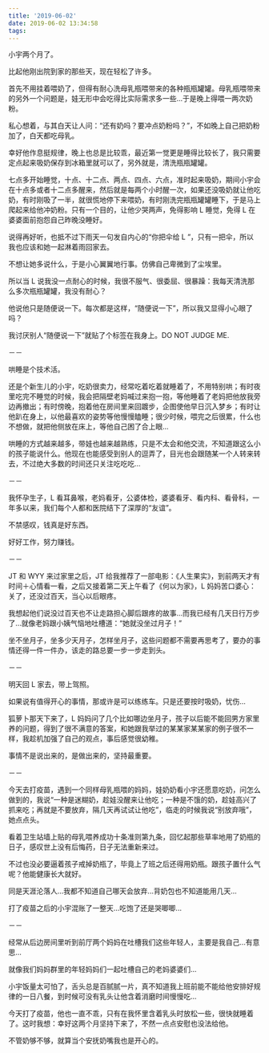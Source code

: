 ```yaml
---
title: '2019-06-02'
date: 2019-06-02 13:34:58
tags:
---
```


小宇两个月了。

比起他刚出院到家的那些天，现在轻松了许多。

首先不用挂着喂奶了，但得有耐心洗母乳瓶喂带来的各种瓶瓶罐罐。母乳瓶喂带来的另外一个问题是，娃无形中会吃得比实际需求多一些...于是晚上得喂一两次奶粉。

私心想着，与其白天让人问：“还有奶吗？要冲点奶粉吗？”，不如晚上自己把奶粉加了，白天都吃母乳。

幸好他作息挺规律，晚上也总是比较乖，最近第一觉更是睡得比较长了，我只需要定点起来吸奶保存到冰箱里就可以了，另外就是，清洗瓶瓶罐罐。

七点多开始睡觉，十点、十二点、两点、四点、六点，准时起来吸奶，期间小宇会在十点多或者十二点多醒来，然后就是每两个小时醒一次，如果还没吸奶就让他吃奶，有时刚吸了一半，就很慌地停下来喂奶，有时刚洗完瓶瓶罐罐睡下，于是马上爬起来给他冲奶粉。只有一个目的，让他少哭两声，免得影响 L 睡觉，免得 L 在婆婆面前抱怨自己昨晚没睡好。

说得再好听，也抵不过下雨天一句发自内心的“你把伞给 L ”，只有一把伞，所以我也应该和她一起淋着雨回家去。

不想让她多说什么，于是小心翼翼地行事。仿佛自己卑微到了尘埃里。

所以当 L 说我没一点耐心的时候，我很不服气、很委屈、很暴躁：我每天清洗那么多次瓶瓶罐罐，我没有耐心？

他说他只是随便说一下。每次都是这样，“随便说一下”，所以我又显得小心眼了吗？

我讨厌别人“随便说一下”就贴了个标签在我身上。DO NOT JUDGE ME.

－－

哄睡是个技术活。

还是个新生儿的小宇，吃奶很卖力，经常吃着吃着就睡着了，不用特别哄；有时夜里吃完不睡觉的时候，我会把隔壁老妈喊过来抱一抱，等他睡着了老妈把他放我旁边再撤出；有时傍晚，抱着他在房间里来回踱步，企图使他早日沉入梦乡；有时让他趴在身上，以他最喜欢的姿势等他慢慢瞌睡；很少时候，喂完之后很累，什么也不想做，就把他侧放在床上，等他自己困了合上眼...

哄睡的方式越来越多，带娃也越来越熟练，只是不太会和他交流，不知道跟这么小的孩子能说什么。他现在也能感受到别人的逗弄了，目光也会跟随某一个人转来转去，不过绝大多数的时间还只关注吃吃吃...

－－

我怀孕生子，L 看耳鼻喉，老妈看牙，公婆体检，婆婆看牙、看内科、看骨科，一年多以来，我们每个人都和医院结下了深厚的“友谊”。

不禁感叹，钱真是好东西。

好好工作，努力赚钱。

－－

JT 和 WYY 来过家里之后，JT 给我推荐了一部电影：《人生果实》，到前两天才有时间＋心情看一看，之后又接着第二天上午看了《何以为家》，L 妈妈苦口婆心：关了，还没过百天，当心以后眼疼。

我想起他们说没过百天也不让走路担心脚后跟疼的故事...而我已经有几天日行万步了...就像老妈跟小姨气恼地吐槽道：“她就没坐过月子！”

坐不坐月子，坐多少天月子，怎样坐月子，这些问题都不需要再思考了，要办的事情还得一件一件办，该走的路总要一步一步走到头。

－－

明天回 L 家去，带上驾照。

如果说有值得开心的事情，那或许是可以练练车。只是还要按时吸奶，忧伤...

狐萝卜那天下来了，L 妈妈问了几个比如哪边坐月子，孩子以后能不能回男方家里养的问题，得到了很不满意的答案，和她跟我举过的某某家某某家的例子很不一样，我趁机加强了自己的观点，事后感觉很幼稚。

事情不是说出来的，是做出来的，坚持最重要。

－－

今天去打疫苗，遇到一个同样母乳瓶喂的妈妈，娃奶奶看小宇还愿意吃奶，问怎么做到的，我说“一种是迷糊奶，趁娃没醒来让他吃；一种是不饿的奶，趁娃高兴了抓来吃；再就是不要放弃，隔几天再试试让他吃”，临走的时候我说“别放弃哦”，她点点头。

看着卫生站墙上贴的母乳喂养成功十条准则第九条，回忆起那些草率地用了奶瓶的日子，感叹世上没有后悔药，日子无法重新来过。

不过也没必要逼着孩子戒掉奶瓶了，毕竟上了班之后还得用奶瓶。跟孩子置什么气呢？他能健康长大就好。

同是天涯沦落人...我都不知道自己哪天会放弃...背奶包也不知道能用几天...

打了疫苗之后的小宇混账了一整天...吃饱了还是哭唧唧...

－－

经常从后边房间里听到前厅两个妈妈在吐槽我们这些年轻人，主要是我自己...有意思...

就像我们妈妈群里的年轻妈妈们一起吐槽自己的老妈婆婆们...

小宇饭量太可怕了，舌头总是百腻腻一片，真不知道我上班前能不能给他安排好规律的一日八餐，到时候可没有乳头让他含着消磨时间慢慢吃...

今天打了疫苗，他也一直不乖，只有在我怀里含着乳头时放松一些，很快就睡着了。这时我想：幸好这两个月坚持下来了，不然一点点安慰也没法给他。

不管奶够不够，就算当个安抚奶嘴我也是开心的。
